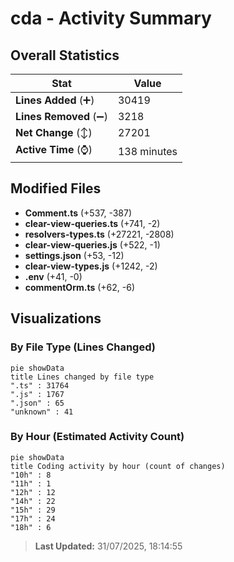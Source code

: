 # cda - Activity Summary 

## Overall Statistics

| Stat                   | Value                                                             |
| ---------------------- | ----------------------------------------------------------------- |
| **Lines Added** (➕)   | 30419                                          |
| **Lines Removed** (➖) | 3218                                        |
| **Net Change** (↕)    | 27201                |
| **Active Time** (⌚)   | 138 minutes |


## Modified Files
- **Comment.ts** (+537, -387)
- **clear-view-queries.ts** (+741, -2)
- **resolvers-types.ts** (+27221, -2808)
- **clear-view-queries.js** (+522, -1)
- **settings.json** (+53, -12)
- **clear-view-types.js** (+1242, -2)
- **.env** (+41, -0)
- **commentOrm.ts** (+62, -6)

## Visualizations

### By File Type (Lines Changed)

```mermaid
pie showData
title Lines changed by file type
".ts" : 31764
".js" : 1767
".json" : 65
"unknown" : 41
```

### By Hour (Estimated Activity Count)

```mermaid
pie showData
title Coding activity by hour (count of changes)
"10h" : 8
"11h" : 1
"12h" : 12
"14h" : 22
"15h" : 29
"17h" : 24
"18h" : 6
```


> **Last Updated:** 31/07/2025, 18:14:55